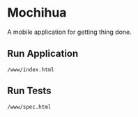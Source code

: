 # Mochihua

A mobile application for getting thing done.

## Run Application

    /www/index.html

## Run Tests

    /www/spec.html
